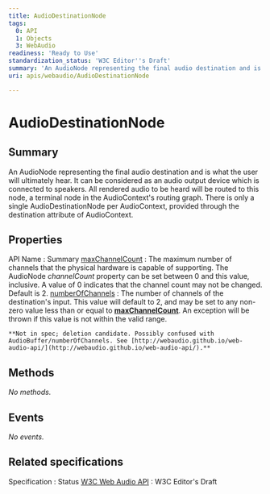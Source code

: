 ```yaml
---
title: AudioDestinationNode
tags:
  0: API
  1: Objects
  3: WebAudio
readiness: 'Ready to Use'
standardization_status: 'W3C Editor''s Draft'
summary: 'An AudioNode representing the final audio destination and is what the user will ultimately hear. It can be considered as an audio output device which is connected to speakers. All rendered audio to be heard will be routed to this node, a terminal node in the AudioContext''s routing graph. There is only a single AudioDestinationNode per AudioContext, provided through the destination attribute of AudioContext.'
uri: apis/webaudio/AudioDestinationNode

---
```

# AudioDestinationNode

## Summary

An AudioNode representing the final audio destination and is what the user will ultimately hear. It can be considered as an audio output device which is connected to speakers. All rendered audio to be heard will be routed to this node, a terminal node in the AudioContext's routing graph. There is only a single AudioDestinationNode per AudioContext, provided through the destination attribute of AudioContext.

## Properties

API Name
:   Summary
[maxChannelCount](/apis/webaudio/AudioDestinationNode/maxChannelCount)
:   The maximum number of channels that the physical hardware is capable of supporting. The AudioNode *channelCount* property can be set between 0 and this value, inclusive. A value of 0 indicates that the channel count may not be changed. Default is 2.
[numberOfChannels](/apis/webaudio/AudioDestinationNode/numberOfChannels)
:   The number of channels of the destination's input. This value will default to 2, and may be set to any non-zero value less than or equal to [**maxChannelCount**](/apis/webaudio/AudioDestinationNode/maxChannelCount). An exception will be thrown if this value is not within the valid range.

    **Not in spec; deletion candidate. Possibly confused with AudioBuffer/numberOfChannels. See [http://webaudio.github.io/web-audio-api/](http://webaudio.github.io/web-audio-api/).**

## Methods

*No methods.*

## Events

*No events.*

## Related specifications

Specification
:   Status
[W3C Web Audio API](http://webaudio.github.io/web-audio-api/)
:   W3C Editor's Draft

